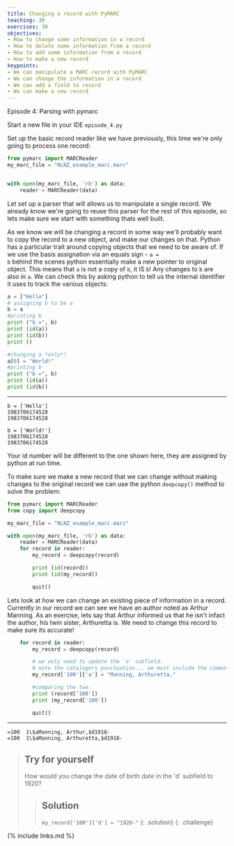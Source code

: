```yaml
---
title: Changing a record with PyMARC
teaching: 30
exercises: 30
objectives:
- How to change some information in a record
- How to delete some information from a record
- How to add some information from a record
- How to make a new record 
keypoints:
- We can manipulate a MARC record with PyMARC
- We can change the information in a record
- We can add a field to record
- We can make a new record 
---
```

Episode 4: Parsing with pymarc

Start a new file in your IDE <code>episode_4.py</code>

Set up the basic record reader like we have previously, this time we're only going to process one record: 

```python
from pymarc import MARCReader
my_marc_file = "NLNZ_example_marc.marc"


with open(my_marc_file, 'rb') as data:
    reader = MARCReader(data)

```

Let set up a parser that will allows us to manipulate a single record. We already know we're going to reuse this parser for the rest of this episode, so lets make sure we start with something thats well built. 

As we know we will be changing a record in some way we'll probably want to copy the record to a new object, and make our changes on that. Python has a particular trait around copying objects that we need to be aware of. If we use the basis assignation via an equals sign - <code>a = b</code> behind the scenes python essentially make a new pointer to original object. This means that <code>a</code> is not a copy of <code>b</code>, it IS <code>b</code>! Any changes to <code>b</code> are also in <code>a</code>. We can check this by asking python to tell us the internal identifier it uses to track the various objects: 

```python
a = ["Hello"]
# assigning b to be a
b = a
#printing b
print ("b =", b)
print (id(a))
print (id(b))
print ()

#changing a *only*!
a[0] = "World!"
#printing b
print ("b =", b)
print (id(a))
print (id(b))
```
____
```
b = ['Hello']
1983706174528
1983706174528

b = ['World!']
1983706174528
1983706174528
```

Your id number will be different to the one shown here, they are assigned by python at run time.   

To make sure we make a new record that we can change without making changes to the original record we can use the python <code>deepcopy()</code> method to solve the problem: 

```python
from pymarc import MARCReader
from copy import deepcopy

my_marc_file = "NLNZ_example_marc.marc"

with open(my_marc_file, 'rb') as data:
	reader = MARCReader(data)
	for record in reader:
		my_record = deepcopy(record)

		print (id(record))
		print (id(my_record))

		quit()

```

Lets look at how we can change an existing piece of information in a record. Currently in our record we can see we have an author noted as Arthur Manning. As an exercise, lets say that Arthur informed us that he isn't infact the author, his twin sister, Arthuretta is. We need to change this record to make sure its accurate! 


```python
    for record in reader:
        my_record = deepcopy(record)

        # we only need to update the 'a' subfield.
        # note the catalogers punctuation... we must include the commas. 
        my_record['100']['a'] = "Manning, Arthuretta,"

        #comparing the two
        print (record['100'])
        print (my_record['100'])

        quit()
```
___
```
=100  1\$aManning, Arthur,$d1918-
=100  1\$aManning, Arthuretta,$d1918-
```

> ## Try for yourself
>
> How would you change the date of birth date in the 'd' subfield to 1920?
> > ## Solution
> ><code>my_record['100']['d'] = "1920-"</code>
> {: .solution}
{: .challenge}


{% include links.md %}